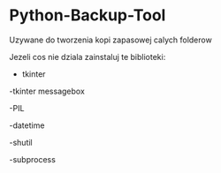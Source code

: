 # Python-Backup-Tool
Uzywane do tworzenia kopi zapasowej calych folderow 

Jezeli cos nie dziala zainstaluj te biblioteki:

 - tkinter

 -tkinter messagebox

 -PIL

 -datetime

 -shutil

 -subprocess

